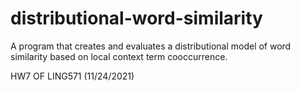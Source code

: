 # distributional-word-similarity
A program that creates and evaluates a distributional model of word similarity based on local context term cooccurrence. 

HW7 OF LING571 (11/24/2021)